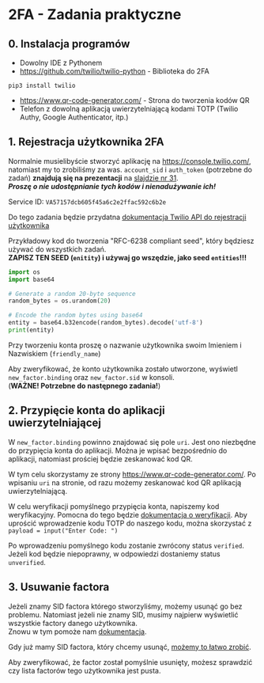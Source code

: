 # 2FA - Zadania praktyczne
## 0. Instalacja programów
- Dowolny IDE z Pythonem
- <https://github.com/twilio/twilio-python> - Biblioteka do 2FA
```
pip3 install twilio
```
- <https://www.qr-code-generator.com/> - Strona do tworzenia kodów QR
- Telefon z dowolną aplikacją uwierzytelniającą kodami TOTP (Twilio Authy, Google Authenticator, itp.)

## 1. Rejestracja użytkownika 2FA
Normalnie musielibyście stworzyć aplikację na <https://console.twilio.com/>, natomiast my to zrobiliśmy za was. `account_sid` i `auth_token` (potrzebne do zadań) **znajdują się na prezentacji** na [slajdzie nr 31](https://docs.google.com/presentation/d/1veMs4ek57WpcdfdjHzKInFZ556B5_r6y4p0tIUZbKX8/edit#slide=id.g2aa381b5121_0_274a). \
_**Proszę o nie udostępnianie tych kodów i nienadużywanie ich!**_

Service ID: `VA57157dcb605f45a6c2e2ffac592c6b2e`

Do tego zadania będzie przydatna [dokumentacja Twilio API do rejestracji użytkownika](https://www.twilio.com/docs/verify/quickstarts/totp#register-a-user-and-totp-seed)

Przykładowy kod do tworzenia "RFC-6238 compliant seed", który będziesz używać do wszystkich zadań. \
**ZAPISZ TEN SEED (`enitity`) i używaj go wszędzie, jako seed `entities`!!!**
```py
import os
import base64

# Generate a random 20-byte sequence
random_bytes = os.urandom(20)

# Encode the random bytes using base64
entity = base64.b32encode(random_bytes).decode('utf-8')
print(entity)
```

Przy tworzeniu konta proszę o nazwanie użytkownika swoim Imieniem i Nazwiskiem (`friendly_name`)

Aby zweryfikować, że konto użytkownika zostało utworzone, wyświetl `new_factor.binding` oraz `new_factor.sid` w konsoli. \
(**WAŻNE! Potrzebne do następnego zadania!**)

## 2. Przypięcie konta do aplikacji uwierzytelniającej
W `new_factor.binding` powinno znajdować się pole `uri`. Jest ono niezbędne do przypięcia konta do aplikacji. Można je wpisać bezpośrednio do aplikacji, natomiast prościej będzie zeskanować kod QR. 

W tym celu skorzystamy ze strony <https://www.qr-code-generator.com/>. Po wpisaniu `uri` na stronie, od razu możemy zeskanować kod QR aplikacją uwierzytelniającą.

W celu weryfikacji pomyślnego przypięcia konta, napiszemy kod weryfikacyjny. Pomocna do tego będzie [dokumentacja o weryfikacji](https://www.twilio.com/docs/verify/quickstarts/totp?code-sample=code-verify-a-totp-factor&code-language=Python&code-sdk-version=8.x). Aby uprościć wprowadzenie kodu TOTP do naszego kodu, można skorzystać z `payload = input("Enter Code: ")`

Po wprowadzeniu pomyślnego kodu zostanie zwrócony status `verified`. Jeżeli kod będzie niepoprawny, w odpowiedzi dostaniemy status `unverified`.

## 3. Usuwanie factora

Jeżeli znamy SID factora którego stworzyliśmy, możemy usunąć go bez problemu. Natomiast jeżeli nie znamy SID, musimy najpierw wyświetlić wszystkie factory danego użytkownika. \
Znowu w tym pomoże nam [dokumentacja](https://www.twilio.com/docs/verify/api/factor?code-sample=code-read-multiple-factors&code-language=Python&code-sdk-version=8.x).

Gdy już mamy SID factora, który chcemy usunąć, [możemy to łatwo zrobić](https://www.twilio.com/docs/verify/api/factor?code-sample=code-delete-a-factor&code-language=Python&code-sdk-version=8.x).

Aby zweryfikować, że factor został pomyślnie usunięty, możesz sprawdzić czy lista factorów tego użytkownika jest pusta.

